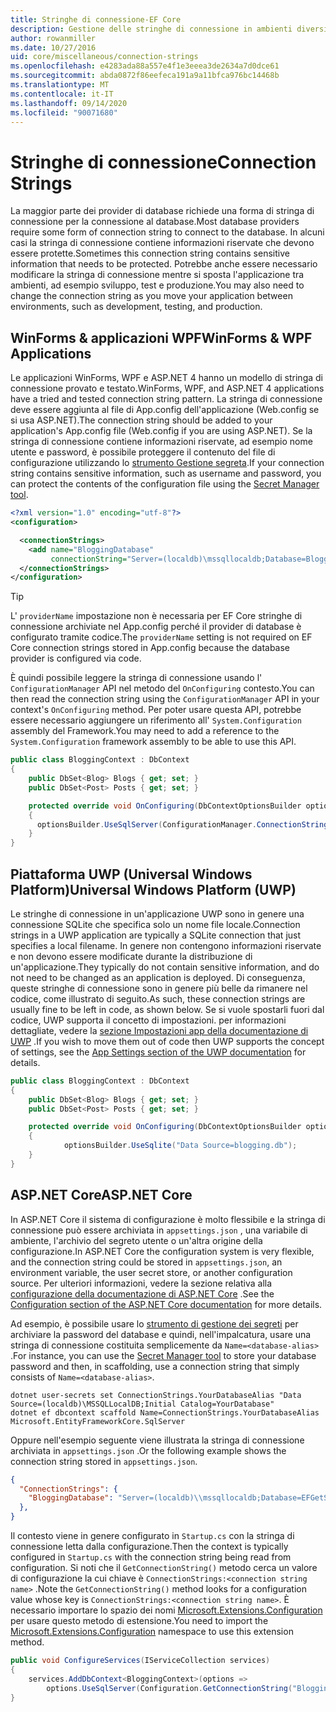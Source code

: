 ```yaml
---
title: Stringhe di connessione-EF Core
description: Gestione delle stringhe di connessione in ambienti diversi con Entity Framework Core
author: rowanmiller
ms.date: 10/27/2016
uid: core/miscellaneous/connection-strings
ms.openlocfilehash: e4283ada88a557e4f1e3eeea3de2634a7d0dce61
ms.sourcegitcommit: abda0872f86eefeca191a9a11bfca976bc14468b
ms.translationtype: MT
ms.contentlocale: it-IT
ms.lasthandoff: 09/14/2020
ms.locfileid: "90071680"
---
```

# <a name="connection-strings"></a><span data-ttu-id="fba5d-103">Stringhe di connessione</span><span class="sxs-lookup"><span data-stu-id="fba5d-103">Connection Strings</span></span>

<span data-ttu-id="fba5d-104">La maggior parte dei provider di database richiede una forma di stringa di connessione per la connessione al database.</span><span class="sxs-lookup"><span data-stu-id="fba5d-104">Most database providers require some form of connection string to connect to the database.</span></span> <span data-ttu-id="fba5d-105">In alcuni casi la stringa di connessione contiene informazioni riservate che devono essere protette.</span><span class="sxs-lookup"><span data-stu-id="fba5d-105">Sometimes this connection string contains sensitive information that needs to be protected.</span></span> <span data-ttu-id="fba5d-106">Potrebbe anche essere necessario modificare la stringa di connessione mentre si sposta l'applicazione tra ambienti, ad esempio sviluppo, test e produzione.</span><span class="sxs-lookup"><span data-stu-id="fba5d-106">You may also need to change the connection string as you move your application between environments, such as development, testing, and production.</span></span>

## <a name="winforms--wpf-applications"></a><span data-ttu-id="fba5d-107">WinForms & applicazioni WPF</span><span class="sxs-lookup"><span data-stu-id="fba5d-107">WinForms & WPF Applications</span></span>

<span data-ttu-id="fba5d-108">Le applicazioni WinForms, WPF e ASP.NET 4 hanno un modello di stringa di connessione provato e testato.</span><span class="sxs-lookup"><span data-stu-id="fba5d-108">WinForms, WPF, and ASP.NET 4 applications have a tried and tested connection string pattern.</span></span> <span data-ttu-id="fba5d-109">La stringa di connessione deve essere aggiunta al file di App.config dell'applicazione (Web.config se si usa ASP.NET).</span><span class="sxs-lookup"><span data-stu-id="fba5d-109">The connection string should be added to your application's App.config file (Web.config if you are using ASP.NET).</span></span> <span data-ttu-id="fba5d-110">Se la stringa di connessione contiene informazioni riservate, ad esempio nome utente e password, è possibile proteggere il contenuto del file di configurazione utilizzando lo [strumento Gestione segreta](/aspnet/core/security/app-secrets#secret-manager).</span><span class="sxs-lookup"><span data-stu-id="fba5d-110">If your connection string contains sensitive information, such as username and password, you can protect the contents of the configuration file using the [Secret Manager tool](/aspnet/core/security/app-secrets#secret-manager).</span></span>

``` xml
<?xml version="1.0" encoding="utf-8"?>
<configuration>

  <connectionStrings>
    <add name="BloggingDatabase"
         connectionString="Server=(localdb)\mssqllocaldb;Database=Blogging;Trusted_Connection=True;" />
  </connectionStrings>
</configuration>
```

> [!TIP]  
> <span data-ttu-id="fba5d-111">L' `providerName` impostazione non è necessaria per EF Core stringhe di connessione archiviate nel App.config perché il provider di database è configurato tramite codice.</span><span class="sxs-lookup"><span data-stu-id="fba5d-111">The `providerName` setting is not required on EF Core connection strings stored in App.config because the database provider is configured via code.</span></span>

<span data-ttu-id="fba5d-112">È quindi possibile leggere la stringa di connessione usando l' `ConfigurationManager` API nel metodo del `OnConfiguring` contesto.</span><span class="sxs-lookup"><span data-stu-id="fba5d-112">You can then read the connection string using the `ConfigurationManager` API in your context's `OnConfiguring` method.</span></span> <span data-ttu-id="fba5d-113">Per poter usare questa API, potrebbe essere necessario aggiungere un riferimento all' `System.Configuration` assembly del Framework.</span><span class="sxs-lookup"><span data-stu-id="fba5d-113">You may need to add a reference to the `System.Configuration` framework assembly to be able to use this API.</span></span>

``` csharp
public class BloggingContext : DbContext
{
    public DbSet<Blog> Blogs { get; set; }
    public DbSet<Post> Posts { get; set; }

    protected override void OnConfiguring(DbContextOptionsBuilder optionsBuilder)
    {
      optionsBuilder.UseSqlServer(ConfigurationManager.ConnectionStrings["BloggingDatabase"].ConnectionString);
    }
}
```

## <a name="universal-windows-platform-uwp"></a><span data-ttu-id="fba5d-114">Piattaforma UWP (Universal Windows Platform)</span><span class="sxs-lookup"><span data-stu-id="fba5d-114">Universal Windows Platform (UWP)</span></span>

<span data-ttu-id="fba5d-115">Le stringhe di connessione in un'applicazione UWP sono in genere una connessione SQLite che specifica solo un nome file locale.</span><span class="sxs-lookup"><span data-stu-id="fba5d-115">Connection strings in a UWP application are typically a SQLite connection that just specifies a local filename.</span></span> <span data-ttu-id="fba5d-116">In genere non contengono informazioni riservate e non devono essere modificate durante la distribuzione di un'applicazione.</span><span class="sxs-lookup"><span data-stu-id="fba5d-116">They typically do not contain sensitive information, and do not need to be changed as an application is deployed.</span></span> <span data-ttu-id="fba5d-117">Di conseguenza, queste stringhe di connessione sono in genere più belle da rimanere nel codice, come illustrato di seguito.</span><span class="sxs-lookup"><span data-stu-id="fba5d-117">As such, these connection strings are usually fine to be left in code, as shown below.</span></span> <span data-ttu-id="fba5d-118">Se si vuole spostarli fuori dal codice, UWP supporta il concetto di impostazioni. per informazioni dettagliate, vedere la [sezione Impostazioni app della documentazione di UWP](/windows/uwp/app-settings/store-and-retrieve-app-data) .</span><span class="sxs-lookup"><span data-stu-id="fba5d-118">If you wish to move them out of code then UWP supports the concept of settings, see the [App Settings section of the UWP documentation](/windows/uwp/app-settings/store-and-retrieve-app-data) for details.</span></span>

``` csharp
public class BloggingContext : DbContext
{
    public DbSet<Blog> Blogs { get; set; }
    public DbSet<Post> Posts { get; set; }

    protected override void OnConfiguring(DbContextOptionsBuilder optionsBuilder)
    {
            optionsBuilder.UseSqlite("Data Source=blogging.db");
    }
}
```

## <a name="aspnet-core"></a><span data-ttu-id="fba5d-119">ASP.NET Core</span><span class="sxs-lookup"><span data-stu-id="fba5d-119">ASP.NET Core</span></span>

<span data-ttu-id="fba5d-120">In ASP.NET Core il sistema di configurazione è molto flessibile e la stringa di connessione può essere archiviata in `appsettings.json` , una variabile di ambiente, l'archivio del segreto utente o un'altra origine della configurazione.</span><span class="sxs-lookup"><span data-stu-id="fba5d-120">In ASP.NET Core the configuration system is very flexible, and the connection string could be stored in `appsettings.json`, an environment variable, the user secret store, or another configuration source.</span></span> <span data-ttu-id="fba5d-121">Per ulteriori informazioni, vedere la sezione relativa alla [configurazione della documentazione di ASP.NET Core](/aspnet/core/fundamentals/configuration) .</span><span class="sxs-lookup"><span data-stu-id="fba5d-121">See the [Configuration section of the ASP.NET Core documentation](/aspnet/core/fundamentals/configuration) for more details.</span></span>

<span data-ttu-id="fba5d-122">Ad esempio, è possibile usare lo [strumento di gestione dei segreti](/aspnet/core/security/app-secrets#secret-manager) per archiviare la password del database e quindi, nell'impalcatura, usare una stringa di connessione costituita semplicemente da `Name=<database-alias>` .</span><span class="sxs-lookup"><span data-stu-id="fba5d-122">For instance, you can use the [Secret Manager tool](/aspnet/core/security/app-secrets#secret-manager) to store your database password and then, in scaffolding, use a connection string that simply consists of `Name=<database-alias>`.</span></span>

```dotnetcli
dotnet user-secrets set ConnectionStrings.YourDatabaseAlias "Data Source=(localdb)\MSSQLLocalDB;Initial Catalog=YourDatabase"
dotnet ef dbcontext scaffold Name=ConnectionStrings.YourDatabaseAlias Microsoft.EntityFrameworkCore.SqlServer
```

<span data-ttu-id="fba5d-123">Oppure nell'esempio seguente viene illustrata la stringa di connessione archiviata in `appsettings.json` .</span><span class="sxs-lookup"><span data-stu-id="fba5d-123">Or the following example shows the connection string stored in `appsettings.json`.</span></span>

``` json
{
  "ConnectionStrings": {
    "BloggingDatabase": "Server=(localdb)\\mssqllocaldb;Database=EFGetStarted.ConsoleApp.NewDb;Trusted_Connection=True;"
  },
}
```

<span data-ttu-id="fba5d-124">Il contesto viene in genere configurato in `Startup.cs` con la stringa di connessione letta dalla configurazione.</span><span class="sxs-lookup"><span data-stu-id="fba5d-124">Then the context is typically configured in `Startup.cs` with the connection string being read from configuration.</span></span> <span data-ttu-id="fba5d-125">Si noti che il `GetConnectionString()` metodo cerca un valore di configurazione la cui chiave è `ConnectionStrings:<connection string name>` .</span><span class="sxs-lookup"><span data-stu-id="fba5d-125">Note the `GetConnectionString()` method looks for a configuration value whose key is `ConnectionStrings:<connection string name>`.</span></span> <span data-ttu-id="fba5d-126">È necessario importare lo spazio dei nomi [Microsoft.Extensions.Configuration](/dotnet/api/microsoft.extensions.configuration) per usare questo metodo di estensione.</span><span class="sxs-lookup"><span data-stu-id="fba5d-126">You need to import the [Microsoft.Extensions.Configuration](/dotnet/api/microsoft.extensions.configuration) namespace to use this extension method.</span></span>

``` csharp
public void ConfigureServices(IServiceCollection services)
{
    services.AddDbContext<BloggingContext>(options =>
        options.UseSqlServer(Configuration.GetConnectionString("BloggingDatabase")));
}
```
